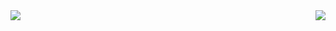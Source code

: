 <a href='#'>
<img align="left" src="https://github-readme-stats.vercel.app/api/top-langs/?username=Lsyhprum&layout=compact" />
<img align="right" src="https://github-readme-stats.vercel.app/api?username=Lsyhprum&show_icons=true&icon_color=CE1D2D&text_color=718096&bg_color=ffffff&hide_title=true" />
</a>


<!--
**Lsyhprum/Lsyhprum** is a ✨ _special_ ✨ repository because its `README.md` (this file) appears on your GitHub profile.

### Hi there 👋

Here are some ideas to get you started:

- 🔭 I’m currently working on ...
- 🌱 I’m currently learning ...
- 👯 I’m looking to collaborate on ...
- 🤔 I’m looking for help with ...
- 💬 Ask me about ...
- 📫 How to reach me: ...
- 😄 Pronouns: ...
- ⚡ Fun fact: ...
-->
